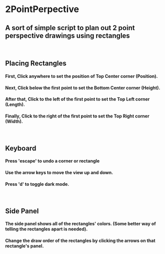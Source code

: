 # 2PointPerpective

## A sort of simple script to plan out 2 point perspective drawings using rectangles
<br>

## Placing Rectangles
#### First, Click anywhere to set the position of Top Center corner (Position).
#### Next, Click below the first point to set the Bottom Center corner (Height).
#### After that, Click to the left of the first point to set the Top Left corner (Length).
#### Finally, Click to the right of the first point to set the Top Right corner (Width).
<br>

## Keyboard
#### Press 'escape' to undo a corner or rectangle
#### Use the arrow keys to move the view up and down.
#### Press 'd' to toggle dark mode.
<br>

## Side Panel
#### The side panel shows all of the rectangles' colors. (Some better way of telling the rectangles apart is needed).
#### Change the draw order of the rectangles by clicking the arrows on that rectangle's panel.
